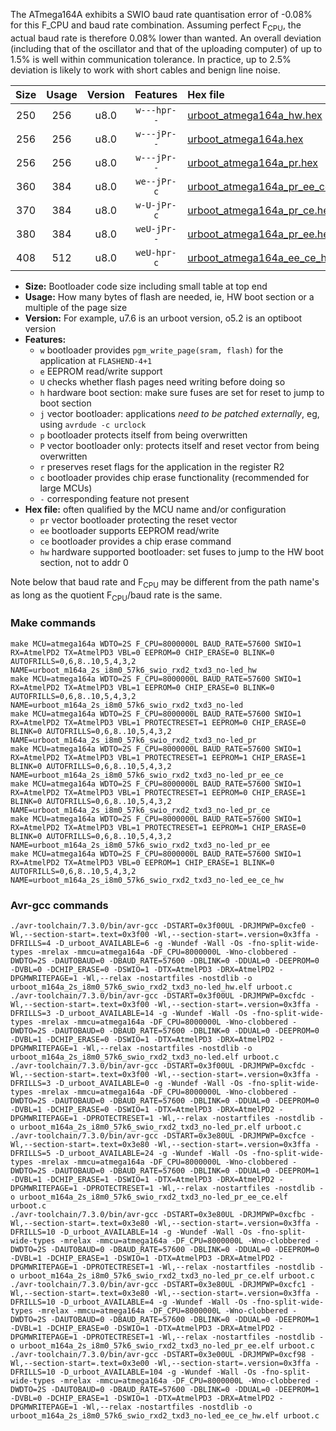 The ATmega164A exhibits a SWIO baud rate quantisation error of -0.08% for this F_CPU and baud rate combination. Assuming perfect F<sub>CPU</sub>, the actual baud rate is therefore 0.08% lower than wanted. An overall deviation (including that of the oscillator and that of the uploading computer) of up to 1.5% is well within communication tolerance. In practice, up to 2.5% deviation is likely to work with short cables and benign line noise.

|Size|Usage|Version|Features|Hex file|
|:-:|:-:|:-:|:-:|:--|
|250|256|u8.0|`w---hpr--`|[urboot_atmega164a_hw.hex](https://raw.githubusercontent.com/stefanrueger/urboot.hex/main/cores/mightycore/atmega164a/watchdog_2_s/internal_oscillator/8000000_hz/57600_baud/uart1_rxd2_txd3/no-led/urboot_atmega164a_hw.hex)|
|256|256|u8.0|`w---jPr--`|[urboot_atmega164a.hex](https://raw.githubusercontent.com/stefanrueger/urboot.hex/main/cores/mightycore/atmega164a/watchdog_2_s/internal_oscillator/8000000_hz/57600_baud/uart1_rxd2_txd3/no-led/urboot_atmega164a.hex)|
|256|256|u8.0|`w---jPr--`|[urboot_atmega164a_pr.hex](https://raw.githubusercontent.com/stefanrueger/urboot.hex/main/cores/mightycore/atmega164a/watchdog_2_s/internal_oscillator/8000000_hz/57600_baud/uart1_rxd2_txd3/no-led/urboot_atmega164a_pr.hex)|
|360|384|u8.0|`we--jPr-c`|[urboot_atmega164a_pr_ee_ce.hex](https://raw.githubusercontent.com/stefanrueger/urboot.hex/main/cores/mightycore/atmega164a/watchdog_2_s/internal_oscillator/8000000_hz/57600_baud/uart1_rxd2_txd3/no-led/urboot_atmega164a_pr_ee_ce.hex)|
|370|384|u8.0|`w-U-jPr-c`|[urboot_atmega164a_pr_ce.hex](https://raw.githubusercontent.com/stefanrueger/urboot.hex/main/cores/mightycore/atmega164a/watchdog_2_s/internal_oscillator/8000000_hz/57600_baud/uart1_rxd2_txd3/no-led/urboot_atmega164a_pr_ce.hex)|
|380|384|u8.0|`weU-jPr--`|[urboot_atmega164a_pr_ee.hex](https://raw.githubusercontent.com/stefanrueger/urboot.hex/main/cores/mightycore/atmega164a/watchdog_2_s/internal_oscillator/8000000_hz/57600_baud/uart1_rxd2_txd3/no-led/urboot_atmega164a_pr_ee.hex)|
|408|512|u8.0|`weU-hpr-c`|[urboot_atmega164a_ee_ce_hw.hex](https://raw.githubusercontent.com/stefanrueger/urboot.hex/main/cores/mightycore/atmega164a/watchdog_2_s/internal_oscillator/8000000_hz/57600_baud/uart1_rxd2_txd3/no-led/urboot_atmega164a_ee_ce_hw.hex)|

- **Size:** Bootloader code size including small table at top end
- **Usage:** How many bytes of flash are needed, ie, HW boot section or a multiple of the page size
- **Version:** For example, u7.6 is an urboot version, o5.2 is an optiboot version
- **Features:**
  + `w` bootloader provides `pgm_write_page(sram, flash)` for the application at `FLASHEND-4+1`
  + `e` EEPROM read/write support
  + `U` checks whether flash pages need writing before doing so
  + `h` hardware boot section: make sure fuses are set for reset to jump to boot section
  + `j` vector bootloader: applications *need to be patched externally*, eg, using `avrdude -c urclock`
  + `p` bootloader protects itself from being overwritten
  + `P` vector bootloader only: protects itself and reset vector from being overwritten
  + `r` preserves reset flags for the application in the register R2
  + `c` bootloader provides chip erase functionality (recommended for large MCUs)
  + `-` corresponding feature not present
- **Hex file:** often qualified by the MCU name and/or configuration
  + `pr` vector bootloader protecting the reset vector
  + `ee` bootloader supports EEPROM read/write
  + `ce` bootloader provides a chip erase command
  + `hw` hardware supported bootloader: set fuses to jump to the HW boot section, not to addr 0


Note below that baud rate and F<sub>CPU</sub> may be different from the path name's as long as the quotient F<sub>CPU</sub>/baud rate is the same.

### Make commands
```
make MCU=atmega164a WDTO=2S F_CPU=8000000L BAUD_RATE=57600 SWIO=1 RX=AtmelPD2 TX=AtmelPD3 VBL=0 EEPROM=0 CHIP_ERASE=0 BLINK=0 AUTOFRILLS=0,6,8..10,5,4,3,2 NAME=urboot_m164a_2s_i8m0_57k6_swio_rxd2_txd3_no-led_hw
make MCU=atmega164a WDTO=2S F_CPU=8000000L BAUD_RATE=57600 SWIO=1 RX=AtmelPD2 TX=AtmelPD3 VBL=1 EEPROM=0 CHIP_ERASE=0 BLINK=0 AUTOFRILLS=0,6,8..10,5,4,3,2 NAME=urboot_m164a_2s_i8m0_57k6_swio_rxd2_txd3_no-led
make MCU=atmega164a WDTO=2S F_CPU=8000000L BAUD_RATE=57600 SWIO=1 RX=AtmelPD2 TX=AtmelPD3 VBL=1 PROTECTRESET=1 EEPROM=0 CHIP_ERASE=0 BLINK=0 AUTOFRILLS=0,6,8..10,5,4,3,2 NAME=urboot_m164a_2s_i8m0_57k6_swio_rxd2_txd3_no-led_pr
make MCU=atmega164a WDTO=2S F_CPU=8000000L BAUD_RATE=57600 SWIO=1 RX=AtmelPD2 TX=AtmelPD3 VBL=1 PROTECTRESET=1 EEPROM=1 CHIP_ERASE=1 BLINK=0 AUTOFRILLS=0,6,8..10,5,4,3,2 NAME=urboot_m164a_2s_i8m0_57k6_swio_rxd2_txd3_no-led_pr_ee_ce
make MCU=atmega164a WDTO=2S F_CPU=8000000L BAUD_RATE=57600 SWIO=1 RX=AtmelPD2 TX=AtmelPD3 VBL=1 PROTECTRESET=1 EEPROM=0 CHIP_ERASE=1 BLINK=0 AUTOFRILLS=0,6,8..10,5,4,3,2 NAME=urboot_m164a_2s_i8m0_57k6_swio_rxd2_txd3_no-led_pr_ce
make MCU=atmega164a WDTO=2S F_CPU=8000000L BAUD_RATE=57600 SWIO=1 RX=AtmelPD2 TX=AtmelPD3 VBL=1 PROTECTRESET=1 EEPROM=1 CHIP_ERASE=0 BLINK=0 AUTOFRILLS=0,6,8..10,5,4,3,2 NAME=urboot_m164a_2s_i8m0_57k6_swio_rxd2_txd3_no-led_pr_ee
make MCU=atmega164a WDTO=2S F_CPU=8000000L BAUD_RATE=57600 SWIO=1 RX=AtmelPD2 TX=AtmelPD3 VBL=0 EEPROM=1 CHIP_ERASE=1 BLINK=0 AUTOFRILLS=0,6,8..10,5,4,3,2 NAME=urboot_m164a_2s_i8m0_57k6_swio_rxd2_txd3_no-led_ee_ce_hw
```

### Avr-gcc commands
```
./avr-toolchain/7.3.0/bin/avr-gcc -DSTART=0x3f00UL -DRJMPWP=0xcfe0 -Wl,--section-start=.text=0x3f00 -Wl,--section-start=.version=0x3ffa -DFRILLS=4 -D_urboot_AVAILABLE=6 -g -Wundef -Wall -Os -fno-split-wide-types -mrelax -mmcu=atmega164a -DF_CPU=8000000L -Wno-clobbered -DWDTO=2S -DAUTOBAUD=0 -DBAUD_RATE=57600 -DBLINK=0 -DDUAL=0 -DEEPROM=0 -DVBL=0 -DCHIP_ERASE=0 -DSWIO=1 -DTX=AtmelPD3 -DRX=AtmelPD2 -DPGMWRITEPAGE=1 -Wl,--relax -nostartfiles -nostdlib -o urboot_m164a_2s_i8m0_57k6_swio_rxd2_txd3_no-led_hw.elf urboot.c
./avr-toolchain/7.3.0/bin/avr-gcc -DSTART=0x3f00UL -DRJMPWP=0xcfdc -Wl,--section-start=.text=0x3f00 -Wl,--section-start=.version=0x3ffa -DFRILLS=3 -D_urboot_AVAILABLE=14 -g -Wundef -Wall -Os -fno-split-wide-types -mrelax -mmcu=atmega164a -DF_CPU=8000000L -Wno-clobbered -DWDTO=2S -DAUTOBAUD=0 -DBAUD_RATE=57600 -DBLINK=0 -DDUAL=0 -DEEPROM=0 -DVBL=1 -DCHIP_ERASE=0 -DSWIO=1 -DTX=AtmelPD3 -DRX=AtmelPD2 -DPGMWRITEPAGE=1 -Wl,--relax -nostartfiles -nostdlib -o urboot_m164a_2s_i8m0_57k6_swio_rxd2_txd3_no-led.elf urboot.c
./avr-toolchain/7.3.0/bin/avr-gcc -DSTART=0x3f00UL -DRJMPWP=0xcfdc -Wl,--section-start=.text=0x3f00 -Wl,--section-start=.version=0x3ffa -DFRILLS=3 -D_urboot_AVAILABLE=0 -g -Wundef -Wall -Os -fno-split-wide-types -mrelax -mmcu=atmega164a -DF_CPU=8000000L -Wno-clobbered -DWDTO=2S -DAUTOBAUD=0 -DBAUD_RATE=57600 -DBLINK=0 -DDUAL=0 -DEEPROM=0 -DVBL=1 -DCHIP_ERASE=0 -DSWIO=1 -DTX=AtmelPD3 -DRX=AtmelPD2 -DPGMWRITEPAGE=1 -DPROTECTRESET=1 -Wl,--relax -nostartfiles -nostdlib -o urboot_m164a_2s_i8m0_57k6_swio_rxd2_txd3_no-led_pr.elf urboot.c
./avr-toolchain/7.3.0/bin/avr-gcc -DSTART=0x3e80UL -DRJMPWP=0xcfce -Wl,--section-start=.text=0x3e80 -Wl,--section-start=.version=0x3ffa -DFRILLS=5 -D_urboot_AVAILABLE=24 -g -Wundef -Wall -Os -fno-split-wide-types -mrelax -mmcu=atmega164a -DF_CPU=8000000L -Wno-clobbered -DWDTO=2S -DAUTOBAUD=0 -DBAUD_RATE=57600 -DBLINK=0 -DDUAL=0 -DEEPROM=1 -DVBL=1 -DCHIP_ERASE=1 -DSWIO=1 -DTX=AtmelPD3 -DRX=AtmelPD2 -DPGMWRITEPAGE=1 -DPROTECTRESET=1 -Wl,--relax -nostartfiles -nostdlib -o urboot_m164a_2s_i8m0_57k6_swio_rxd2_txd3_no-led_pr_ee_ce.elf urboot.c
./avr-toolchain/7.3.0/bin/avr-gcc -DSTART=0x3e80UL -DRJMPWP=0xcfbc -Wl,--section-start=.text=0x3e80 -Wl,--section-start=.version=0x3ffa -DFRILLS=10 -D_urboot_AVAILABLE=14 -g -Wundef -Wall -Os -fno-split-wide-types -mrelax -mmcu=atmega164a -DF_CPU=8000000L -Wno-clobbered -DWDTO=2S -DAUTOBAUD=0 -DBAUD_RATE=57600 -DBLINK=0 -DDUAL=0 -DEEPROM=0 -DVBL=1 -DCHIP_ERASE=1 -DSWIO=1 -DTX=AtmelPD3 -DRX=AtmelPD2 -DPGMWRITEPAGE=1 -DPROTECTRESET=1 -Wl,--relax -nostartfiles -nostdlib -o urboot_m164a_2s_i8m0_57k6_swio_rxd2_txd3_no-led_pr_ce.elf urboot.c
./avr-toolchain/7.3.0/bin/avr-gcc -DSTART=0x3e80UL -DRJMPWP=0xcfc1 -Wl,--section-start=.text=0x3e80 -Wl,--section-start=.version=0x3ffa -DFRILLS=10 -D_urboot_AVAILABLE=4 -g -Wundef -Wall -Os -fno-split-wide-types -mrelax -mmcu=atmega164a -DF_CPU=8000000L -Wno-clobbered -DWDTO=2S -DAUTOBAUD=0 -DBAUD_RATE=57600 -DBLINK=0 -DDUAL=0 -DEEPROM=1 -DVBL=1 -DCHIP_ERASE=0 -DSWIO=1 -DTX=AtmelPD3 -DRX=AtmelPD2 -DPGMWRITEPAGE=1 -DPROTECTRESET=1 -Wl,--relax -nostartfiles -nostdlib -o urboot_m164a_2s_i8m0_57k6_swio_rxd2_txd3_no-led_pr_ee.elf urboot.c
./avr-toolchain/7.3.0/bin/avr-gcc -DSTART=0x3e00UL -DRJMPWP=0xcf98 -Wl,--section-start=.text=0x3e00 -Wl,--section-start=.version=0x3ffa -DFRILLS=10 -D_urboot_AVAILABLE=104 -g -Wundef -Wall -Os -fno-split-wide-types -mrelax -mmcu=atmega164a -DF_CPU=8000000L -Wno-clobbered -DWDTO=2S -DAUTOBAUD=0 -DBAUD_RATE=57600 -DBLINK=0 -DDUAL=0 -DEEPROM=1 -DVBL=0 -DCHIP_ERASE=1 -DSWIO=1 -DTX=AtmelPD3 -DRX=AtmelPD2 -DPGMWRITEPAGE=1 -Wl,--relax -nostartfiles -nostdlib -o urboot_m164a_2s_i8m0_57k6_swio_rxd2_txd3_no-led_ee_ce_hw.elf urboot.c
```

